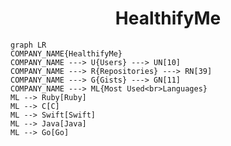 <h1 align="center">HealthifyMe</h1>

```mermaid
graph LR
COMPANY_NAME{HealthifyMe}
COMPANY_NAME ---> U{Users} ---> UN[10]
COMPANY_NAME ---> R{Repositories} ---> RN[39]
COMPANY_NAME ---> G{Gists} ---> GN[11]
COMPANY_NAME ---> ML{Most Used<br>Languages}
ML --> Ruby[Ruby]
ML --> C[C]
ML --> Swift[Swift]
ML --> Java[Java]
ML --> Go[Go]
```
